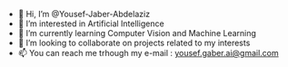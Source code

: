 - 👋 Hi, I’m @Yousef-Jaber-Abdelaziz
- 👀 I’m interested in Artificial Intelligence 
- 🌱 I’m currently learning Computer Vision and Machine Learning
- 💞️ I’m looking to collaborate on projects related to my interests
- 📫 You can reach me trhough my e-mail : yousef.gaber.ai@gmail.com

<!---
Yousef-Jaber-Abdelaziz/Yousef-Jaber-Abdelaziz is a ✨ special ✨ repository because its `README.md` (this file) appears on your GitHub profile.
You can click the Preview link to take a look at your changes.
--->

